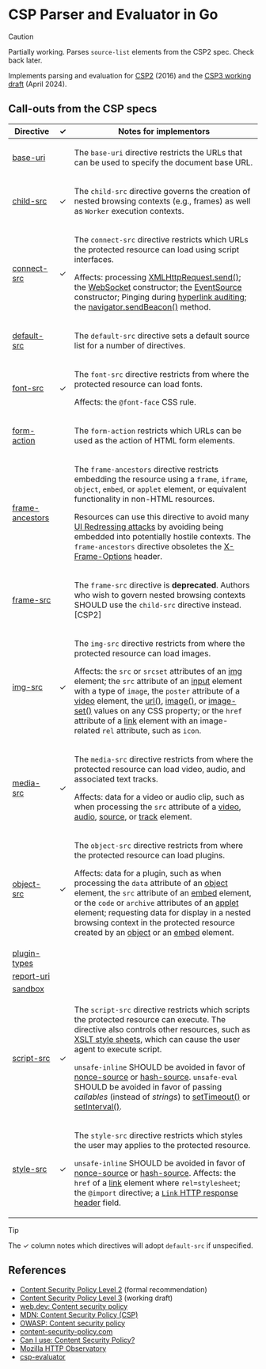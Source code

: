 # CSP Parser and Evaluator in Go

> [!CAUTION]
> Partially working. Parses `source-list` elements from the CSP2 spec. Check back later.

Implements parsing and evaluation for [CSP2](https://www.w3.org/TR/CSP2/) (2016) and the [CSP3 working draft](https://www.w3.org/TR/2024/WD-CSP3-20240424/) (April 2024).

## Call-outs from the CSP specs

| Directive         | ✓ | Notes for implementors                                                                                                                                                                                                                                                                                                                                                                                                                                  |
|-------------------|:-:|---------------------------------------------------------------------------------------------------------------------------------------------------------------------------------------------------------------------------------------------------------------------------------------------------------------------------------------------------------------------------------------------------------------------------------------------------------|
| [base-uri]        |   | <p>The `base-uri` directive restricts the URLs that can be used to specify the document base URL.</p>                                                                                                                                                                                                                                                                                                                                                   |
| [child-src]       | ✓ | <p>The `child-src` directive governs the creation of nested browsing contexts (e.g., frames) as well as `Worker` execution contexts.</p>                                                                                                                                                                                                                                                                                                                |
| [connect-src]     | ✓ | <p>The `connect-src` directive restricts which URLs the protected resource can load using script interfaces.</p><p>Affects: processing [XMLHttpRequest.send()]; the [WebSocket] constructor; the [EventSource] constructor; Pinging during [hyperlink auditing]; the [navigator.sendBeacon()] method.</p>                                                                                                                                               |
| [default-src]     |   | <p>The `default-src` directive sets a default source list for a number of directives.</p>                                                                                                                                                                                                                                                                                                                                                               |
| [font-src]        | ✓ | <p>The `font-src` directive restricts from where the protected resource can load fonts.</p><p>Affects: the `@font-face` CSS rule.</p>                                                                                                                                                                                                                                                                                                                   |
| [form-action]     |   | <p>The `form-action` restricts which URLs can be used as the action of HTML form elements.</p>                                                                                                                                                                                                                                                                                                                                                          |
| [frame-ancestors] |   | <p>The `frame-ancestors` directive restricts embedding the resource using a `frame`, `iframe`, `object`, `embed`, or `applet` element, or equivalent functionality in non-HTML resources.</p><p>Resources can use this directive to avoid many [UI Redressing attacks] by avoiding being embedded into potentially hostile contexts. The `frame-ancestors` directive obsoletes the [X-Frame-Options] header.</p>                                        |
| [frame-src]       |   | <p>The `frame-src` directive is **deprecated**. Authors who wish to govern nested browsing contexts SHOULD use the `child-src` directive instead. [CSP2]</p>                                                                                                                                                                                                                                                                                            |
| [img-src]         | ✓ | <p>The `img-src` directive restricts from where the protected resource can load images.</p><p>Affects: the `src` or `srcset` attributes of an [img] element; the `src` attribute of an [input] element with a type of `image`, the `poster` attribute of a [video] element, the [url()], [image()], or [image-set()] values on any CSS property; or the `href` attribute of a [link] element with an image-related `rel` attribute, such as `icon`.</p> |
| [media-src]       | ✓ | <p>The `media-src` directive restricts from where the protected resource can load video, audio, and associated text tracks.</p><p>Affects: data for a video or audio clip, such as when processing the `src` attribute of a [video], [audio], [source], or [track] element.</p>                                                                                                                                                                         |
| [object-src]      | ✓ | <p>The `object-src` directive restricts from where the protected resource can load plugins.</p><p>Affects: data for a plugin, such as when processing the `data` attribute of an [object] element, the `src` attribute of an [embed] element, or the `code` or `archive` attributes of an [applet] element; requesting data for display in a nested browsing context in the protected resource created by an [object] or an [embed] element.</p>        |
| [plugin-types]    |   |                                                                                                                                                                                                                                                                                                                                                                                                                                                         |
| [report-uri]      |   |                                                                                                                                                                                                                                                                                                                                                                                                                                                         |
| [sandbox]         |   |                                                                                                                                                                                                                                                                                                                                                                                                                                                         |
| [script-src]      | ✓ | <p>The `script-src` directive restricts which scripts the protected resource can execute. The directive also controls other resources, such as [XSLT style sheets], which can cause the user agent to execute script.</p><p>`unsafe-inline` SHOULD be avoided in favor of [nonce-source] or [hash-source]. `unsafe-eval` SHOULD be avoided in favor of passing _callables_ (instead of _strings_) to [setTimeout()] or [setInterval()].</p>             |
| [style-src]       | ✓ | <p>The `style-src` directive restricts which styles the user may applies to the protected resource.</p><p>`unsafe-inline` SHOULD be avoided in favor of [nonce-source] or [hash-source]. Affects: the `href` of a [link] element where `rel=stylesheet`; the `@import` directive; a [`Link` HTTP response header] field.</p>                                                                                                                            |

> [!TIP]
> The ✓ column notes which directives will adopt `default-src` if unspecified.

## References

* [Content Security Policy Level 2](https://www.w3.org/TR/CSP2/) (formal recommendation)
* [Content Security Policy Level 3](https://www.w3.org/TR/CSP3/) (working draft)
* [web.dev: Content security policy](https://web.dev/articles/csp)
* [MDN: Content Security Policy (CSP)](https://developer.mozilla.org/en-US/docs/Web/HTTP/CSP)
* [OWASP: Content security policy](https://owasp.org/www-community/controls/Content_Security_Policy)
* [content-security-policy.com](https://content-security-policy.com)
* [Can I use: Content Security Policy?](https://caniuse.com/?search=Content%20Security%20Policy)
* [Mozilla HTTP Observatory](https://github.com/mozilla/http-observatory)
* [csp-evaluator](https://csp-evaluator.withgoogle.com)

[base-uri]: https://www.w3.org/TR/CSP2/#directive-base-uri
[child-src]: https://www.w3.org/TR/CSP2/#directive-child-src
[connect-src]: https://www.w3.org/TR/CSP2/#directive-connect-src
[default-src]: https://www.w3.org/TR/CSP2/#directive-default-src
[font-src]: https://www.w3.org/TR/CSP2/#directive-font-src
[form-action]: https://www.w3.org/TR/CSP2/#directive-form-action
[frame-ancestors]: https://www.w3.org/TR/CSP2/#directive-frame-ancestors
[frame-src]: https://www.w3.org/TR/CSP2/#directive-frame-src
[img-src]: https://www.w3.org/TR/CSP2/#directive-img-src
[media-src]: https://www.w3.org/TR/CSP2/#directive-media-src
[object-src]: https://www.w3.org/TR/CSP2/#directive-object-src
[plugin-types]: https://www.w3.org/TR/CSP2/#directive-plugin-types
[report-uri]: https://www.w3.org/TR/CSP2/#directive-report-uri
[sandbox]: https://www.w3.org/TR/CSP2/#directive-sandbox
[script-src]: https://www.w3.org/TR/CSP2/#directive-script-src
[style-src]: https://www.w3.org/TR/CSP2/#directive-style-src

[`Link` HTTP response header]: https://datatracker.ietf.org/doc/html/rfc5988
[applet]: https://html.spec.whatwg.org/multipage/obsolete.html#non-conforming-features
[audio]: https://html.spec.whatwg.org/multipage/media.html#the-audio-element
[embed]: https://html.spec.whatwg.org/multipage/iframe-embed-object.html#the-embed-element
[EventSource]: https://html.spec.whatwg.org/multipage/server-sent-events.html
[hash-source]: https://www.w3.org/TR/CSP2/#script-src-hash-usage
[hyperlink auditing]: https://html.spec.whatwg.org/multipage/links.html#hyperlink-auditing
[image-set()]: https://www.w3.org/TR/css-images-4/#image-set-notation
[image()]: https://drafts.csswg.org/css-values-3/#images
[img]: https://html.spec.whatwg.org/multipage/embedded-content.html#the-img-element
[input]: https://html.spec.whatwg.org/multipage/input.html#the-input-element
[link]: https://html.spec.whatwg.org/multipage/semantics.html#the-link-element
[navigator.sendBeacon()]: https://www.w3.org/TR/beacon/#sendbeacon-method
[nonce-source]: https://www.w3.org/TR/CSP2/#script-src-nonce-usage
[object]: https://html.spec.whatwg.org/multipage/iframe-embed-object.html#the-object-element
[setInterval()]: https://html.spec.whatwg.org/multipage/timers-and-user-prompts.html#timers
[setTimeout()]: https://html.spec.whatwg.org/multipage/timers-and-user-prompts.html#timers
[source]: https://html.spec.whatwg.org/multipage/embedded-content.html#the-source-element
[track]: https://html.spec.whatwg.org/multipage/media.html#the-track-element
[UI Redressing attacks]: https://www.w3.org/TR/UISecurity/
[url()]: https://drafts.csswg.org/css-values-3/#url
[video]: https://html.spec.whatwg.org/multipage/media.html#the-video-element
[WebSocket]: https://websockets.spec.whatwg.org
[XMLHttpRequest.send()]: https://xhr.spec.whatwg.org/#the-send()-method
[XSLT style sheets]: https://www.w3.org/TR/xslt/
[X-Frame-Options]: https://developer.mozilla.org/en-US/docs/Web/HTTP/Headers/X-Frame-Options
